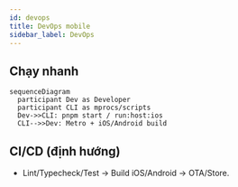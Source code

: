 ```yaml
---
id: devops
title: DevOps mobile
sidebar_label: DevOps
---
```


## Chạy nhanh

```mermaid
sequenceDiagram
  participant Dev as Developer
  participant CLI as mprocs/scripts
  Dev->>CLI: pnpm start / run:host:ios
  CLI-->>Dev: Metro + iOS/Android build
```

## CI/CD (định hướng)

- Lint/Typecheck/Test → Build iOS/Android → OTA/Store.

